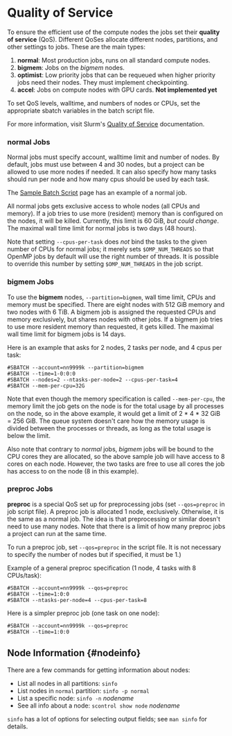 # Quality of Service

To ensure the efficient use of the compute nodes the jobs set their **quality of service** (QoS). Different QoSes
allocate different nodes, partitions, and other settings to jobs.
These are the main types:

1. **normal**: Most production jobs, runs on all standard compute nodes.
2. **bigmem**: Jobs on the _bigmem_ nodes.
3. **optimist**: Low priority jobs that can be requeued when higher priority jobs need their nodes. They must implement checkpointing.
4. **accel**: Jobs on compute nodes with GPU cards. **Not implemented yet**

To set QoS levels, walltime, and numbers of nodes or CPUs, set the appropriate sbatch variables in the batch script file.

For more information, visit Slurm's [Quality of Service](https://slurm.schedmd.com/qos.html) documentation.

### **normal** Jobs

Normal jobs must specify account, walltime limit and number of nodes. By
default, jobs must use between 4 and 30 nodes, but a project can be allowed to
use more nodes if needed. It can also specify how many tasks should run per
node and how many cpus should be used by each task.

The [Sample Batch Script](samplescript.md) page has an example of a normal job.

All normal jobs gets exclusive access to whole nodes (all CPUs and memory).
If a job tries to use more (resident) memory than is configured on the nodes,
it will be killed. Currently, this limit is 60 GiB, *but could change*. The
maximal wall time limit for normal jobs is two days (48 hours).

Note that setting `--cpus-per-task` does *not* bind the tasks to the given number of
CPUs for normal jobs; it merely sets `$OMP_NUM_THREADS` so that OpenMP jobs by
default will use the right number of threads. It is possible to override this
number by setting `$OMP_NUM_THREADS` in the job script.

### **bigmem** Jobs

To use the **bigmem** nodes, `--partition=bigmem`, wall time limit, CPUs and
memory must be specified. There are eight nodes with 512 GiB memory and two nodes
with 6 TiB. A bigmem job is assigned the requested CPUs and
memory exclusively, but shares nodes with other jobs. If a bigmem job tries
to use more resident memory than requested, it gets killed. The maximal wall
time limit for bigmem jobs is 14 days.

Here is an example that asks for 2 nodes, 2 tasks per node, and 4 cpus per
task:

    #SBATCH --account=nn9999k --partition=bigmem
    #SBATCH --time=1-0:0:0
    #SBATCH --nodes=2 --ntasks-per-node=2 --cpus-per-task=4
    #SBATCH --mem-per-cpu=32G

Note that even though the memory specification is called `--mem-per-cpu`, the
memory limit the job gets on the node is for the total usage by all processes
on the node, so in the above example, it would get a limit of 2 * 4 * 32 GiB =
256 GiB. The queue system doesn't care how the memory usage is divided
between the processes or threads, as long as the total usage is below the
limit.

Also note that contrary to *normal* jobs, *bigmem* jobs will be bound to the
CPU cores they are allocated, so the above sample job will have access to 8 cores on
each node. However, the two tasks are free to use all cores the job has
access to on the node (8 in this example).

### **preproc** Jobs

**preproc** is a special QoS set up for preprocessing jobs (set `--qos=preproc` in job script file). A
preproc job is allocated 1 node, exclusively. Otherwise, it is the same as a normal
job. The idea is that preprocessing or similar doesn't need to use many
nodes. Note that there is a limit of how many preproc jobs a project can
run at the same time.

To run a preproc job, set `--qos=preproc` in the script file. It is not necessary
to specify the number of nodes but if specified, it must be 1.)

Example of a general preproc specification (1 node, 4 tasks with 8 CPUs/task):

    #SBATCH --account=nn9999k --qos=preproc
    #SBATCH --time=1:0:0
    #SBATCH --ntasks-per-node=4 --cpus-per-task=8

Here is a simpler preproc job (one task on one node):

    #SBATCH --account=nn9999k --qos=preproc
    #SBATCH --time=1:0:0

## Node Information  {#nodeinfo}

There are a few commands for getting information about nodes:

- List all nodes in all partitions: `sinfo`
- List nodes in `normal` partition: `sinfo -p normal`
- List a specific node: `sinfo -n` *nodename*
- See all info about a node: `scontrol show node` *nodename*

`sinfo` has a lot of options for selecting output fields; see `man sinfo` for
details.
